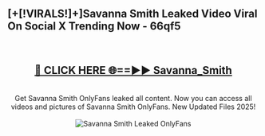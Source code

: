 <h2>[+[!VIRALS!]+]Savanna Smith Leaked Video Viral On Social X Trending Now - 66qf5</h2>
<br>
<div align="center">
<h2><a href="https://libra.edu.pl?Savanna_Smith" rel="nofollow">🔴 CLICK HERE 🌐==►► Savanna_Smith</a></h2>
<br>
Get Savanna Smith OnlyFans leaked all content. Now you can access all videos and pictures of Savanna Smith OnlyFans. New Updated Files 2025!
<br>
<br>
<a href="https://libra.edu.pl?Savanna_Smith" rel="nofollow" data-target="animated-image.originalLink"><img src="https://i.ibb.co.com/WyWwxjT/player-gif2.gif" alt="Savanna Smith Leaked OnlyFans" style="max-width: 100%; display: inline-block;" data-target="animated-image.originalImage"></a>
</div>
<br>